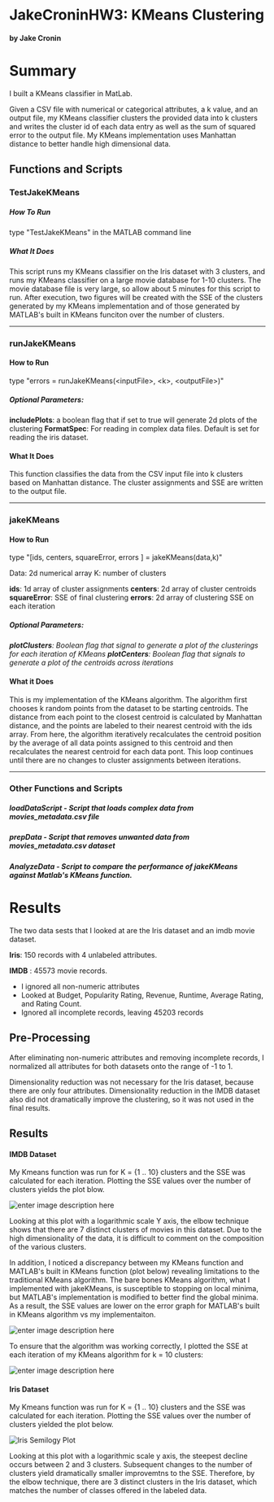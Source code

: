 
# JakeCroninHW3: KMeans Clustering

#### by Jake Cronin
# Summary
I built a KMeans classifier in MatLab.

Given a CSV file with numerical or categorical attributes, a k value, and an output file, my KMeans classifier clusters the provided data into k clusters and writes the cluster id of each data entry as well as the sum of squared error to the output file. My KMeans implementation uses Manhattan distance to better handle high dimensional data.

##  Functions and Scripts
### TestJakeKMeans
##### How To Run
type "TestJakeKMeans" in the MATLAB command line

##### What It Does
This script runs my KMeans classifier on the Iris dataset with 3 clusters, and runs my KMeans classifier on a large movie database for 1-10 clusters. The movie database file is very large, so allow about 5 minutes for this script to run. After execution, two figures will be created with the SSE of the clusters generated by my KMeans implementation and of those generated by MATLAB's built in KMeans funciton over the number of clusters.

---
### runJakeKMeans

#### How to Run
type "errors = runJakeKMeans(\<inputFile\>, \<k\>, \<outputFile\>)"

##### *Optional Parameters:*
**includePlots**:  a boolean flag that if set to true will generate 2d plots of the clustering
**FormatSpec**: For reading in complex data files. Default is set for reading the iris dataset.
 
 #### What It Does
This function classifies the data from the CSV input file into k clusters based on Manhattan distance. The cluster assignments and SSE are written to the output file.

---

### jakeKMeans
#### How to Run 
type "[ids, centers, squareError, errors ] = jakeKMeans(data,k)"

Data: 2d numerical array
K: number of clusters

**ids**: 1d array of cluster assignments
**centers**: 2d array of cluster centroids
**squareError**: SSE of final clustering
**errors**: 2d array of clustering SSE on each iteration

##### *Optional Parameters:*

***plotClusters**: Boolean flag that signal to generate a plot of the clusterings for each iteration of KMeans
 **plotCenters**: Boolean flag that signals to generate a plot of the centroids across iterations*

#### What it Does
This is my implementation of the KMeans algorithm. The algorithm first chooses k random points from the dataset to be starting centroids. The distance from each point to the closest centroid is calculated by Manhattan distance, and the points are labeled to their nearest centroid with the ids array. From here, the algorithm iteratively recalculates the centroid position by the average of all data points assigned to this centroid and then recalculates the nearest centroid for each data pont. This loop continues until there are no changes to cluster assignments between iterations.

---

### Other Functions and Scripts
##### loadDataScript - Script that loads complex data from movies_metadata.csv file
##### prepData - Script that removes unwanted data from movies_metadata.csv dataset
##### AnalyzeData - Script to compare the performance of jakeKMeans against Matlab's KMeans function.


# Results
 The two data sests that I looked at are the Iris dataset and an imdb movie dataset.
 
**Iris**: 150 records with 4 unlabeled attributes.

 **IMDB** : 45573  movie records.
 - I ignored all non-numeric attributes
 - Looked at Budget, Popularity Rating, Revenue, Runtime, Average Rating, and Rating Count.  
 - Ignored all incomplete records, leaving 45203 records

## Pre-Processing
After eliminating non-numeric attributes and removing incomplete records, I normalized all attributes for both datasets onto the range of -1 to 1.

Dimensionality reduction was not necessary for the Iris dataset, because there are only four attributes. Dimensionality reduction in the IMDB dataset also did not dramatically improve the clustering, so it was not used in the final results.

## Results

#### IMDB Dataset

My Kmeans function was run for K = {1 .. 10} clusters and the SSE was calculated for each iteration. Plotting the SSE values over the number of clusters yields the plot blow.

![enter image description here](https://lh3.googleusercontent.com/OwUxdMcDnUz2D-0v2d8qoTOb_RyFha1PYL4J4aX_WNe7g4sM0tJBcAfTQZOnyVHfC6ftSUgKOPFi0w "SSE For Varying Number of Clusters")

 Looking at this plot with a logarithmic scale Y axis, the elbow technique shows that there are 7 distinct clusters of movies in this dataset. Due to the high dimensionality of the data, it is difficult to comment on the composition of the various clusters.

In addition, I noticed a discrepancy between my KMeans function and MATLAB's built in KMeans function (plot below) revealing limitations to the traditional KMeans algorithm. The bare bones KMeans algorithm, what I implemented with jakeKMeans, is susceptible to stopping on local minima, but MATLAB's implementation is modified to better find the global minima. As a result, the SSE values are lower on the error graph for MATLAB's built in KMeans algorithm vs my implementaiton. 

![enter image description here](https://lh3.googleusercontent.com/peFQ5c0STkOTi-F5kTEI_is5cW3C5se0yFSEe84MlQysF4f-ImVqjKvKUDd1Gc0paDBj02_PP7IXHw "MATLAB SSE for Varying Number of Clusters")

To ensure that the algorithm was working correctly, I plotted the SSE at each iteration of my KMeans algorithm for k = 10 clusters:

![enter image description here](https://lh3.googleusercontent.com/is-dzpGGyEdCtmGbBFwUytvz5HNWUf-8brII1_tUnw8QEmfJWNLJpyMPfo0UPzohvXNm6vS1qxTp3w "SSE by Iteration")

#### Iris Dataset

My Kmeans function was run for K = {1 .. 10} clusters and the SSE was calculated for each iteration. Plotting the SSE values over the number of clusters yielded the plot below.

![Iris Semilogy Plot](https://lh3.googleusercontent.com/9GhgFTxG8MsP681Miq8S841oMnh0c8RS8hTyJlydEi3h8Uaa31PsZk9ZKQJcX62K3sP-7JBu822BMQ "Iris Semilogy Plot")

Looking at this plot with a logarithmic scale y axis, the steepest decline occurs between 2 and 3 clusters. Subsequent changes to the number of clusters yield dramatically smaller improvemtns to the SSE. Therefore, by the elbow technique, there are 3 distinct clusters in the Iris dataset, which matches the number of classes offered in the labeled data.

 